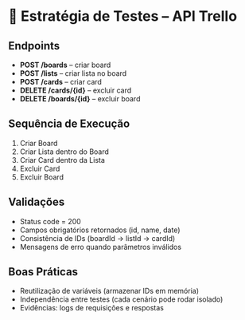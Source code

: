 # 🧠 Estratégia de Testes – API Trello

## Endpoints
- **POST /boards** – criar board
- **POST /lists** – criar lista no board
- **POST /cards** – criar card
- **DELETE /cards/{id}** – excluir card
- **DELETE /boards/{id}** – excluir board

## Sequência de Execução
1. Criar Board
2. Criar Lista dentro do Board
3. Criar Card dentro da Lista
4. Excluir Card
5. Excluir Board

## Validações
- Status code = 200
- Campos obrigatórios retornados (id, name, date)
- Consistência de IDs (boardId → listId → cardId)
- Mensagens de erro quando parâmetros inválidos

## Boas Práticas
- Reutilização de variáveis (armazenar IDs em memória)
- Independência entre testes (cada cenário pode rodar isolado)
- Evidências: logs de requisições e respostas
